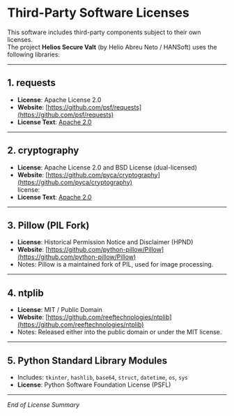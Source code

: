 # Third-Party Software Licenses

This software includes third-party components subject to their own licenses.  
The project **Helios Secure Valt** (by Helio Abreu Neto / HANSoft) uses the following libraries:

---

## 1. requests
- **License**: Apache License 2.0  
- **Website**: [https://github.com/psf/requests](https://github.com/psf/requests)  
- **License Text**: [Apache 2.0](http://www.apache.org/licenses/LICENSE-2.0)

---

## 2. cryptography
- **License**: Apache License 2.0 and BSD License (dual-licensed)  
- **Website**: [https://github.com/pyca/cryptography](https://github.com/pyca/cryptography)  
license:  
- **License Text**: [Apache 2.0](http://www.apache.org/licenses/LICENSE-2.0)  

---

## 3. Pillow (PIL Fork)
- **License**: Historical Permission Notice and Disclaimer (HPND)  
- **Website**: [https://github.com/python-pillow/Pillow](https://github.com/python-pillow/Pillow)  
- Notes: Pillow is a maintained fork of PIL, used for image processing.

---

## 4. ntplib
- **License**: MIT / Public Domain  
- **Website**: [https://github.com/reeftechnologies/ntplib](https://github.com/reeftechnologies/ntplib)  
- Notes: Released either into the public domain or under the MIT license.

---

## 5. Python Standard Library Modules
- Includes: `tkinter`, `hashlib`, `base64`, `struct`, `datetime`, `os`, `sys`  
- **License**: Python Software Foundation License (PSFL)  

---

_End of License Summary_

